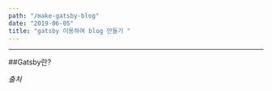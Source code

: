 ```yaml
---
path: "/make-gatsby-blog"
date: "2019-06-05"
title: "gatsby 이용하여 blog 만들기 "
---
```


---

##Gatsby란?












_출처_
